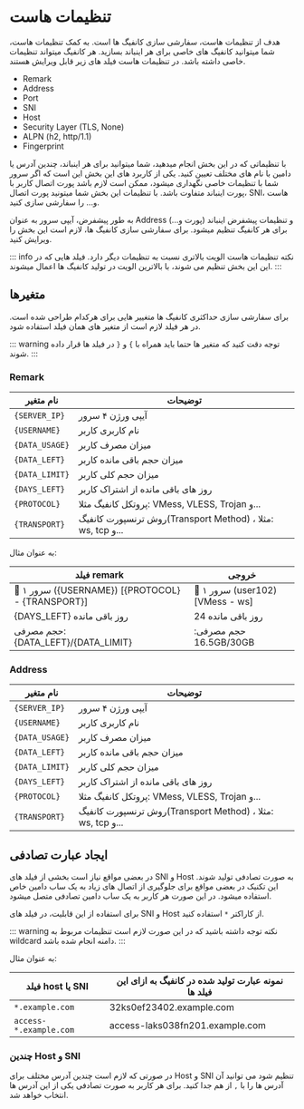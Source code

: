 # تنظیمات هاست

هدف از تنظیمات هاست، سفارشی سازی کانفیگ ها است.
به کمک تنظیمات هاست، شما میتوانید کانفیگ های خاصی برای هر اینباند بسازید. هر کانفیگ میتواند تنظیمات خاصی داشته باشد. در تنظیمات هاست فیلد های زیر قابل ویرایش هستند.

- Remark
- Address
- Port
- SNI
- Host
- Security Layer (TLS, None)
- ALPN (h2, http/1.1)
- Fingerprint

با تنظیماتی که در این بخش انجام میدهید، شما میتوانید برای هر اینباند، چندین آدرس یا دامین با نام های مختلف تعیین کنید. یکی از کاربرد های این بخش این است که اگر سرور شما با تنظیمات خاصی نگهداری میشود، ممکن است لازم باشد پورت اتصال کاربر با پورت اینباند متفاوت باشد. با تنظیمات این بخش شما میتونید پورت اتصال، SNI، هاست و... را سفارشی سازی کنید.

به طور پیشفرض، آیپی سرور به عنوان Address و تنظیمات پیشفرض اینباند (پورت و...) برای هر کانفیگ تنظیم میشود. برای سفارشی سازی کانفیگ ها، لازم است این بخش را ویرایش کنید.

::: info نکته
تنظیمات هاست الویت بالاتری نسبت به تنظیمات دیگر دارد. فیلد هایی که در این این بخش تنظیم می شوند، با بالاترین الویت در تولید کانفیگ ها اعمال میشوند.
:::

## متغیرها
برای سفارشی سازی حداکثری کانفیگ ها متغییر هایی برای هرکدام طراحی شده است. در هر فیلد لازم است از متغیر های همان فیلد استفاده شود.

::: warning توجه
دقت کنید که متغیر ها حتما باید همراه با `}‍` و `{` در فیلد ها قرار داده شوند.
:::

### Remark

| نام متغیر      | توضیحات                                                    |
| -------------- | ---------------------------------------------------------- |
| `{SERVER_IP}`  | آیپی ورژن ۴ سرور                                           |
| `{USERNAME}`   | نام کاربری کاربر                                           |
| `{DATA_USAGE}` | میزان مصرف کاربر                                           |
| `{DATA_LEFT}`  | میزان حجم باقی مانده کاربر                                 |
| `{DATA_LIMIT}` | میزان حجم کلی کاربر                                        |
| `{DAYS_LEFT}`  | روز های باقی مانده از اشتراک کاربر                         |
| `{PROTOCOL}`   | پروتکل کانفیگ مثلا: VMess, VLESS, Trojan و...              |
| `{TRANSPORT}`  | روش ترنسپورت کانفیگ(Transport Method) ، مثلا: ws, tcp و... |


به عنوان مثال:

| فیلد remark                                            | خروجی                           |
| ------------------------------------------------------ | ------------------------------- |
| 🚀 سرور ‍‍۱ (\{USERNAME\}) [\{PROTOCOL\} - \{TRANSPORT\}] | 🚀 سرور ۱ (user102) [VMess - ws] |
| \{DAYS_LEFT\} روز باقی مانده                           | 24  روز باقی مانده              |
| حجم مصرفی: \{DATA_LEFT\}/\{DATA_LIMIT\}                | حجم مصرفی: 16.5GB/30GB          |


### Address

| نام متغیر      | توضیحات                                                    |
| -------------- | ---------------------------------------------------------- |
| `{SERVER_IP}`  | آیپی ورژن ۴ سرور                                           |
| `{USERNAME}`   | نام کاربری کاربر                                           |
| `{DATA_USAGE}` | میزان مصرف کاربر                                           |
| `{DATA_LEFT}`  | میزان حجم باقی مانده کاربر                                 |
| `{DATA_LIMIT}` | میزان حجم کلی کاربر                                        |
| `{DAYS_LEFT}`  | روز های باقی مانده از اشتراک کاربر                         |
| `{PROTOCOL}`   | پروتکل کانفیگ مثلا: VMess, VLESS, Trojan و...              |
| `{TRANSPORT}`  | روش ترنسپورت کانفیگ(Transport Method) ، مثلا: ws, tcp و... |

## ایجاد عبارت تصادفی

در بعضی مواقع نیاز است بخشی از فیلد های SNI و Host به صورت تصادفی تولید شوند. این تکنیک در بعضی مواقع برای جلوگیری از اتصال های زیاد به یک ساب دامین خاص استفاده میشود. در این صورت هر کاربر به یک ساب دامین تصادفی متصل میشود.

برای استفاده از این قابلیت، در فیلد های SNI و Host از کاراکتر `*` استفاده کنید.


::: warning نکته
توجه داشته باشید که در این صورت لازم است تنظیمات مربوط به wildcard  دامنه انجام شده باشد.
:::


به عنوان مثال:

| فیلد host یا SNI       | نمونه عبارت تولید شده در کانفیگ به ازای این فیلد ها |
| ---------------------- | --------------------------------------------------- |
| `*.example.com`        | 32ks0ef23402.example.com                            |
| `access-*.example.com` | access-laks038fn201.example.com                     |

### چندین Host و SNI

در صورتی که لازم است چندین آدرس مختلف برای Host و SNI تنظیم شود می توانید آن آدرس ها را با `,` از هم جدا کنید. برای هر کاربر به صورت تصادفی یکی از این آدرس ها انتخاب خواهد شد.
